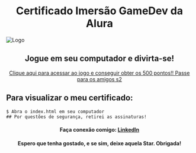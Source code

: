 
<h1 align="center">
    <h1 align="center">Certificado Imersão GameDev da Alura</h1>
    <img alt="Logo" src="https://github.com/juuliana/CertificadoGameDev/blob/master/certificado.png"/>
    <br>
</h1>


<p align="center">
  <h2 align="center"> Jogue em seu computador e divirta-se!</h2>
  <a href="https://editor.p5js.org/juuliana/full/aMT8gFp9F">
    <p align="center">Clique aqui para acessar ao jogo e conseguir obter os 500 pontos!! Passe para os amigos s2</p>
	</a>
</p>


## Para visualizar o meu certificado:

```
$ Abra o index.html em seu computador
## Por questões de segurança, retirei as assinaturas!
```

<h4 align="center">
    Faça conexão comigo: <a href="https://www.linkedin.com/in/juliana-dos-santos-ribeiro-b721b6197/" target="_blank">LinkedIn</a>
</h4>

<h4 align="center">
  <h4 align="center">Espero que tenha gostado, e se sim, deixe aquela Star. Obrigada!</h4>
</h4>

